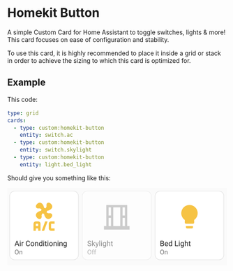 # Homekit Button

A simple Custom Card for Home Assistant to toggle switches, lights &amp; more!
This card focuses on ease of configuration and stability.

To use this card, it is highly recommended to place it inside a grid or stack in order to achieve the sizing to which this card is optimized for.

## Example

This code:

```yaml
type: grid
cards:
  - type: custom:homekit-button
    entity: switch.ac
  - type: custom:homekit-button
    entity: switch.skylight
  - type: custom:homekit-button
    entity: light.bed_light
```

Should give you something like this:

<img width="508" alt="Screenshot 2023-09-03 at 12 47 31" src="examples/01.png">
